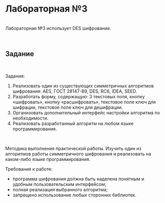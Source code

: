 # Лабораторная №3

<br />Лабораторная №3 использует DES шифрование.

<br />

## Задание

 <br />
 
Задания:  
1. Реализовать один из существующих симметричных алгоритмов шифрования: AES, ГОСТ 28147-89, DES, RС6, IDEA, SEED. 
2. Разработать форму, содержащую: 3 текстовых поля, кнопку «шифровать», кнопку «расшифровать», текстовое поле ключ для шифрации, текстовое поле ключ для дешифрации. 
3. Организовать дополнительный интерфейс настройки алгоритма по необходимости. 
4. Реализовать разработанный алгоритм на любом языке программирования. 
 <br />
 
Методика выполнения практической работы. Изучить один из алгоритмов работы симметричного шифрования и реализовать на каком-либо языке программирования. 
 <br />

Требования к работе:

- программа шифрования должна быть наделена понятным и удобным пользовательским интерфейсом;
- полная реализация выбранного алгоритма;
- запрещено использование любых сторонних библиотек.
